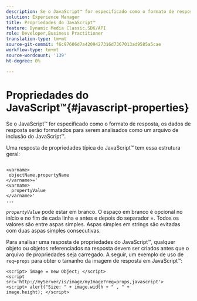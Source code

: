 ```yaml
---
description: Se o JavaScript™ for especificado como o formato de resposta, os dados de resposta serão formatados para serem analisados como um arquivo de inclusão do JavaScript™.
solution: Experience Manager
title: Propriedades do JavaScript™
feature: Dynamic Media Classic,SDK/API
role: Developer,Business Practitioner
translation-type: tm+mt
source-git-commit: f6c97606d7a4209427316d7367013ad9585a5cae
workflow-type: tm+mt
source-wordcount: '139'
ht-degree: 0%

---
```



# Propriedades do JavaScript™{#javascript-properties}

Se o JavaScript™ for especificado como o formato de resposta, os dados de resposta serão formatados para serem analisados como um arquivo de inclusão do JavaScript™.

Uma resposta de propriedades típica do JavaScript™ tem essa estrutura geral:

```
           
<varname> 
 objectName.propertyName 
</varname>=' 
<varname>
  propertyValue 
</varname>' 
...
```

*`propertyValue`* pode estar em branco. O espaço em branco é opcional no início e no fim de cada linha e antes e depois do separador =. Todos os valores são entre aspas simples. Aspas simples em strings são evitadas com duas aspas simples consecutivas.

Para analisar uma resposta de propriedades do JavaScript™, qualquer objeto ou objetos referenciados na resposta devem ser criados antes que o arquivo de propriedades seja carregado. A seguir, um exemplo de uso de `req=props` para obter o tamanho da imagem de resposta em JavaScript™:

```
<script> image = new Object; </script> 
<script 
src='http://myServer/is/image/myImage?req=props,javascript'> 
<script> alert("Size: " + image.width + " , " + 
image.height); </script>
```


